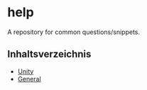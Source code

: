 # help
A repository for common questions/snippets.

## Inhaltsverzeichnis

* [Unity](./unity)
* [General](./general)
